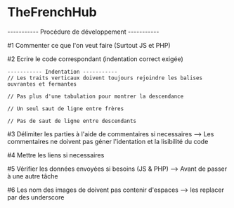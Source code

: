 # TheFrenchHub

----------- Procédure de développement -----------

#1 Commenter ce que l'on veut faire (Surtout JS et PHP)

#2 Ecrire le code correspondant (indentation correct exigée)

    ----------- Indentation -----------
    // Les traits verticaux doivent toujours rejoindre les balises ouvrantes et fermantes

    // Pas plus d'une tabulation pour montrer la descendance

    // Un seul saut de ligne entre frères

    // Pas de saut de ligne entre descendants

#3 Délimiter les parties à l'aide de commentaires si necessaires --> Les commentaires ne doivent pas géner l'identation et la lisibilité du code

#4 Mettre les liens si necessaires

#5 Vérifier les données envoyées si besoins (JS & PHP) --> Avant de passer à une autre tâche

#6 Les nom des images de doivent pas contenir d'espaces --> les replacer par des underscore
